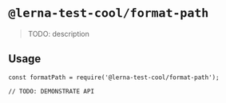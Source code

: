 # `@lerna-test-cool/format-path`

> TODO: description

## Usage

```
const formatPath = require('@lerna-test-cool/format-path');

// TODO: DEMONSTRATE API
```
